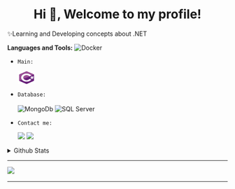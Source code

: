 <h1 align="center">Hi 👋, Welcome to my profile!</h1>

✨Learning and Developing concepts about .NET

**Languages and Tools:** ![Docker](https://img.shields.io/badge/-05122A?style=flat&logo=docker)<br>
* `Main:`<br>
    <div style="display: inline_block">
  <img align="center" alt="Cesar-Csharp" height="30" width="40" src="https://raw.githubusercontent.com/devicons/devicon/master/icons/csharp/csharp-original.svg">
    </div>
    
* `Database:`<br><br>
    ![MongoDb](https://img.shields.io/badge/MongoDB-4EA94B?style=for-the-badge&logo=mongodb&logoColor=white)
    <img alt="SQL Server" src="https://img.shields.io/badge/SQL Server-%2300f.svg?style=for-the-badge&logo=SQL Serverl&logoColor=white"/>

* `Contact me:`<br>
  <div> 
  <a href="https://instagram.com/cesarchiodi" target="_blank"><img src="https://img.shields.io/badge/-Instagram-%23E4405F?style=for-the-badge&logo=instagram&logoColor=white" target="_blank"></a>
  <a href="https://www.linkedin.com/in/cesar-chiodi-siqueira-21b123227" target="_blank"><img src="https://img.shields.io/badge/-LinkedIn-%230077B5?style=for-the-badge&logo=linkedin&logoColor=white" target="_blank"></a> 
  </div>
  
<details>
  <summary>Github Stats</summary>
<div>
  <a href="https://github.com/CesarChiodi">
  <img height="180em" src="https://github-readme-stats-eight-theta.vercel.app/api?username=CesarChiodi&show_icons=true&theme=tokyonight&include_all_commits=true&count_private=true"/>
  <img height="180em" src="https://github-readme-stats-eight-theta.vercel.app/api/top-langs/?username=CesarChiodi&layout=compact&langs_count=8&theme=tokyonight"/>
      
### Visitor count:
![Visitor Count](https://profile-counter.glitch.me/CesarChiodi/count.svg) 
</div>
</details>
    
---
<img src="https://imgur.com/rilHVxA.png"/>
    
---   
